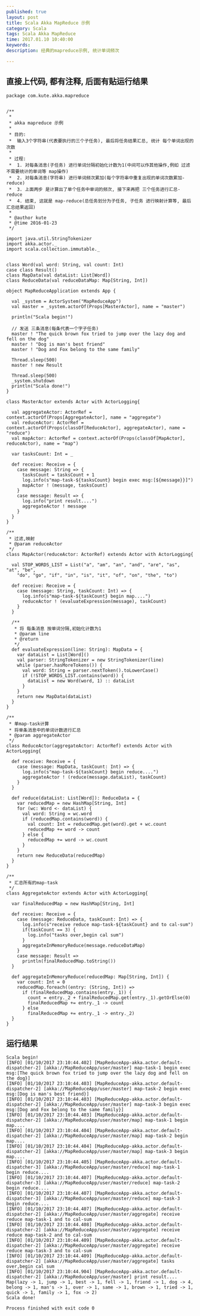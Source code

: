 ```yaml
---
published: true
layout: post
title: Scala Akka MapReduce 示例
category: Scala
tags: Scala Akka MapReduce
time: 2017.01.10 10:40:00
keywords: 
description: 经典的mapreduce示例, 统计单词频次

---
```


## 直接上代码, 都有注释, 后面有贴运行结果

    package com.kute.akka.mapreduce


    /**
     *
     * akka mapreduce 示例
     *
     * 目的:
     *  输入3个字符串(代表要执行的三个子任务), 最后将任务结果汇总, 统计 每个单词出现的次数
     *
     * 过程:
     *  1. 对每条消息(子任务) 进行单词分隔初始化计数为1(中间可以作其他操作,例如 过滤不需要统计的单词等 map操作)
     *  2. 对每条消息(字符串) 进行单词频次累加(每个字符串中重复出现的单词次数累加-reduce)
     *  3. 上面两步 是计算出了单个任务中单词的频次, 接下来再把 三个任务进行汇总-reduce
     *  4. 结束, 这就是 map-reduce(总任务划分为子任务, 子任务 进行映射计算等, 最后汇总结果返回)
     *
     * @author kute
     * @time 2016-01-23
     */
    
    import java.util.StringTokenizer
    import akka.actor._
    import scala.collection.immutable._
    
    
    class Word(val word: String, val count: Int)
    case class Result()
    class MapData(val dataList: List[Word])
    class ReduceData(val reduceDataMap: Map[String, Int])
    
    object MapReduceApplication extends App {
    
      val _system = ActorSystem("MapReduceApp")
      val master = _system.actorOf(Props[MasterActor], name = "master")
    
      println("Scala begin!")
    
      // 发送 三条消息(每条代表一个字子任务)
      master ! "The quick brown fox tried to jump over the lazy dog and fell on the dog"
      master ! "Dog is man's best friend"
      master ! "Dog and Fox belong to the same family"
    
      Thread.sleep(500)
      master ! new Result
    
      Thread.sleep(500)
      _system.shutdown
      println("Scala done!")
    }
    
    class MasterActor extends Actor with ActorLogging{
    
      val aggregateActor: ActorRef = context.actorOf(Props[AggregateActor], name = "aggregate")
      val reduceActor: ActorRef = context.actorOf(Props(classOf[ReduceActor], aggregateActor), name = "reduce")
      val mapActor: ActorRef = context.actorOf(Props(classOf[MapActor], reduceActor), name = "map")
    
      var tasksCount: Int = _
    
      def receive: Receive = {
        case message: String => {
          tasksCount = tasksCount + 1
          log.info(s"map-task-${tasksCount} begin exec msg:[${message}}]")
          mapActor ! (message, tasksCount)
        }
        case message: Result => {
          log.info("print result....")
          aggregateActor ! message
        }
      }
    }
    
    /**
     * 过滤,映射
     * @param reduceActor
     */
    class MapActor(reduceActor: ActorRef) extends Actor with ActorLogging{
    
      val STOP_WORDS_LIST = List("a", "am", "an", "and", "are", "as", "at", "be",
        "do", "go", "if", "in", "is", "it", "of", "on", "the", "to")
    
      def receive: Receive = {
        case (message: String, taskCount: Int) => {
          log.info(s"map-task-${taskCount} begin map....")
          reduceActor ! (evaluateExpression(message), taskCount)
        }
      }
    
      /**
       * 将 每条消息 按单词分隔,初始化计数为1
       * @param line
       * @return
       */
      def evaluateExpression(line: String): MapData = {
        var dataList = List[Word]()
        val parser: StringTokenizer = new StringTokenizer(line)
        while (parser.hasMoreTokens()) {
          val word: String = parser.nextToken().toLowerCase()
          if (!STOP_WORDS_LIST.contains(word)) {
            dataList = new Word(word, 1) :: dataList
          }
        }
        return new MapData(dataList)
      }
    }
    
    /**
     * 单map-task计算
     * 将单条消息中的单词计数进行汇总
     * @param aggregateActor
     */
    class ReduceActor(aggregateActor: ActorRef) extends Actor with ActorLogging{
    
      def receive: Receive = {
        case (message: MapData, taskCount: Int) => {
          log.info(s"map-task-${taskCount} begin reduce....")
          aggregateActor ! (reduce(message.dataList), taskCount)
        }
      }
    
      def reduce(dataList: List[Word]): ReduceData = {
        var reducedMap = new HashMap[String, Int]
        for (wc: Word <- dataList) {
          val word: String = wc.word
          if (reducedMap.contains(word)) {
            val count: Int = reducedMap.get(word).get + wc.count
            reducedMap += word -> count
          } else {
            reducedMap += word -> wc.count
          }
        }
        return new ReduceData(reducedMap)
      }
    }
    
    /**
     * 汇总所有的map-task
     */
    class AggregateActor extends Actor with ActorLogging{
    
      var finalReducedMap = new HashMap[String, Int]
    
      def receive: Receive = {
        case (message: ReduceData, taskCount: Int) => {
          log.info(s"receive reduce map-task-${taskCount} and to cal-sum")
          if(taskCount == 3) {
            log.info("tasks over,begin cal sum")
          }
          aggregateInMemoryReduce(message.reduceDataMap)
        }
        case message: Result =>
          println(finalReducedMap.toString())
      }
    
      def aggregateInMemoryReduce(reducedMap: Map[String, Int]) {
        var count: Int = 0
        reducedMap.foreach((entry: (String, Int)) =>
          if (finalReducedMap.contains(entry._1)) {
            count = entry._2 + finalReducedMap.get(entry._1).getOrElse(0)
            finalReducedMap += entry._1 -> count
          } else
            finalReducedMap += entry._1 -> entry._2)
      }
    }
    
## 运行结果

    Scala begin!
    [INFO] [01/10/2017 23:10:44.402] [MapReduceApp-akka.actor.default-dispatcher-2] [akka://MapReduceApp/user/master] map-task-1 begin exec msg:[The quick brown fox tried to jump over the lazy dog and fell on the dog}]
    [INFO] [01/10/2017 23:10:44.403] [MapReduceApp-akka.actor.default-dispatcher-2] [akka://MapReduceApp/user/master] map-task-2 begin exec msg:[Dog is man's best friend}]
    [INFO] [01/10/2017 23:10:44.403] [MapReduceApp-akka.actor.default-dispatcher-2] [akka://MapReduceApp/user/master] map-task-3 begin exec msg:[Dog and Fox belong to the same family}]
    [INFO] [01/10/2017 23:10:44.403] [MapReduceApp-akka.actor.default-dispatcher-2] [akka://MapReduceApp/user/master/map] map-task-1 begin map....
    [INFO] [01/10/2017 23:10:44.404] [MapReduceApp-akka.actor.default-dispatcher-2] [akka://MapReduceApp/user/master/map] map-task-2 begin map....
    [INFO] [01/10/2017 23:10:44.404] [MapReduceApp-akka.actor.default-dispatcher-2] [akka://MapReduceApp/user/master/map] map-task-3 begin map....
    [INFO] [01/10/2017 23:10:44.405] [MapReduceApp-akka.actor.default-dispatcher-3] [akka://MapReduceApp/user/master/reduce] map-task-1 begin reduce....
    [INFO] [01/10/2017 23:10:44.407] [MapReduceApp-akka.actor.default-dispatcher-3] [akka://MapReduceApp/user/master/reduce] map-task-2 begin reduce....
    [INFO] [01/10/2017 23:10:44.407] [MapReduceApp-akka.actor.default-dispatcher-3] [akka://MapReduceApp/user/master/reduce] map-task-3 begin reduce....
    [INFO] [01/10/2017 23:10:44.407] [MapReduceApp-akka.actor.default-dispatcher-2] [akka://MapReduceApp/user/master/aggregate] receive reduce map-task-1 and to cal-sum
    [INFO] [01/10/2017 23:10:44.408] [MapReduceApp-akka.actor.default-dispatcher-2] [akka://MapReduceApp/user/master/aggregate] receive reduce map-task-2 and to cal-sum
    [INFO] [01/10/2017 23:10:44.409] [MapReduceApp-akka.actor.default-dispatcher-2] [akka://MapReduceApp/user/master/aggregate] receive reduce map-task-3 and to cal-sum
    [INFO] [01/10/2017 23:10:44.409] [MapReduceApp-akka.actor.default-dispatcher-2] [akka://MapReduceApp/user/master/aggregate] tasks over,begin cal sum
    [INFO] [01/10/2017 23:10:44.904] [MapReduceApp-akka.actor.default-dispatcher-2] [akka://MapReduceApp/user/master] print result....
    Map(lazy -> 1, jump -> 1, best -> 1, fell -> 1, friend -> 1, dog -> 4, belong -> 1, man's -> 1, over -> 1, same -> 1, brown -> 1, tried -> 1, quick -> 1, family -> 1, fox -> 2)
    Scala done!
    
    Process finished with exit code 0

